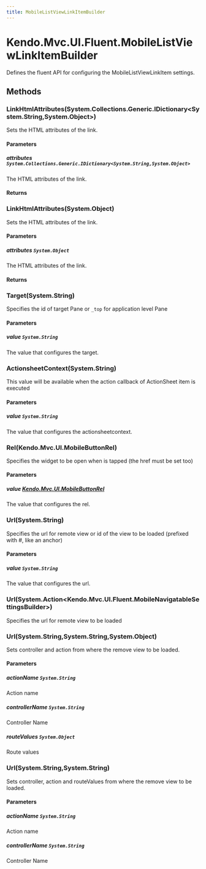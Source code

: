 ```yaml
---
title: MobileListViewLinkItemBuilder
---
```


# Kendo.Mvc.UI.Fluent.MobileListViewLinkItemBuilder
Defines the fluent API for configuring the MobileListViewLinkItem settings.




## Methods


### LinkHtmlAttributes(System.Collections.Generic.IDictionary\<System.String,System.Object\>)
Sets the HTML attributes of the link.


#### Parameters

##### attributes `System.Collections.Generic.IDictionary<System.String,System.Object>`
The HTML attributes of the link.



#### Returns




### LinkHtmlAttributes(System.Object)
Sets the HTML attributes of the link.


#### Parameters

##### attributes `System.Object`
The HTML attributes of the link.



#### Returns




### Target(System.String)
Specifies the id of target Pane or `_top` for application level Pane


#### Parameters

##### value `System.String`
The value that configures the target.





### ActionsheetContext(System.String)
This value will be available when the action callback of ActionSheet item is executed


#### Parameters

##### value `System.String`
The value that configures the actionsheetcontext.





### Rel(Kendo.Mvc.UI.MobileButtonRel)
Specifies the widget to be open when is tapped (the href must be set too)


#### Parameters

##### value [Kendo.Mvc.UI.MobileButtonRel](/api/wrappers/aspnet-mvc/Kendo.Mvc.UI/MobileButtonRel)
The value that configures the rel.





### Url(System.String)
Specifies the url for remote view or id of the view to be loaded (prefixed with #, like an anchor)


#### Parameters

##### value `System.String`
The value that configures the url.





### Url(System.Action\<Kendo.Mvc.UI.Fluent.MobileNavigatableSettingsBuilder\>)
Specifies the url for remote view to be loaded





### Url(System.String,System.String,System.Object)
Sets controller and action from where the remove view to be loaded.


#### Parameters

##### actionName `System.String`
Action name

##### controllerName `System.String`
Controller Name

##### routeValues `System.Object`
Route values





### Url(System.String,System.String)
Sets controller, action and routeValues from where the remove view to be loaded.


#### Parameters

##### actionName `System.String`
Action name

##### controllerName `System.String`
Controller Name







